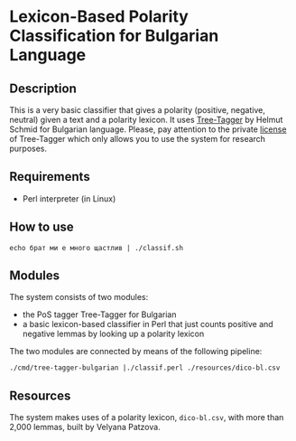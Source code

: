 # Lexicon-Based Polarity Classification for Bulgarian Language

## Description
This is a very basic classifier that gives a polarity (positive, negative, neutral) given a text and a polarity lexicon.
It uses [Tree-Tagger](http://www.cis.uni-muenchen.de/~schmid/tools/TreeTagger/) by Helmut Schmid for Bulgarian language. Please, pay attention to the private [license](http://www.cis.uni-muenchen.de/~schmid/tools/TreeTagger/Tagger-Licence) of Tree-Tagger which only allows you to use the system for research purposes.

## Requirements
* Perl interpreter (in Linux)

## How to use

```echo брат ми е много щастлив | ./classif.sh```

## Modules
The system consists of two modules:

* the PoS tagger Tree-Tagger for Bulgarian
* a basic lexicon-based classifier in Perl that just counts positive and negative lemmas by looking up a polarity lexicon

The two modules are connected by means of the following pipeline:

```./cmd/tree-tagger-bulgarian |./classif.perl ./resources/dico-bl.csv```

## Resources
The system makes uses of a polarity lexicon, `dico-bl.csv`, with more than 2,000 lemmas, built by Velyana Patzova.